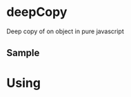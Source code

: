 # deepCopy
Deep copy of on object in pure javascript

## Sample
# Using <script> tag 

{

	var personA = {
	  name: 'John',
	  age: 32
	}

	var personB = clone(objectA);

	console.log(personB.name, personB.age);

}

## RequireJs
{

	define(['./clone'], function(deepCopy){

		// Do your code ...

		var personA = { 
			name: 'John Doe', 
			age: 35
		};

		var personB = deepCopy.clone(personA);

		// Do your code ...

	})
	
}

## CommonJS
{

	module.import('./clone').then(function (deepCopy) {

		// Do your code ...

		var personA = { 
			name: 'John Doe', 
			age: 35
		};

		var personB = deepCopy.clone(personA);

		// Do your code ...

	})
	
}
